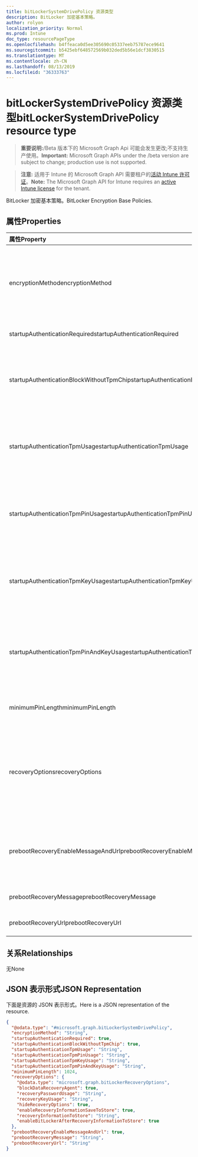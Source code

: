 ```yaml
---
title: bitLockerSystemDrivePolicy 资源类型
description: BitLocker 加密基本策略。
author: rolyon
localization_priority: Normal
ms.prod: Intune
doc_type: resourcePageType
ms.openlocfilehash: b4ffeaca0d5ee305690c05337eeb75787ece9641
ms.sourcegitcommit: b5425ebf648572569b032ded5b56e1dcf3830515
ms.translationtype: MT
ms.contentlocale: zh-CN
ms.lasthandoff: 08/13/2019
ms.locfileid: "36333763"
---
```

# <a name="bitlockersystemdrivepolicy-resource-type"></a><span data-ttu-id="8d396-103">bitLockerSystemDrivePolicy 资源类型</span><span class="sxs-lookup"><span data-stu-id="8d396-103">bitLockerSystemDrivePolicy resource type</span></span>

> <span data-ttu-id="8d396-104">**重要说明:**/Beta 版本下的 Microsoft Graph Api 可能会发生更改;不支持生产使用。</span><span class="sxs-lookup"><span data-stu-id="8d396-104">**Important:** Microsoft Graph APIs under the /beta version are subject to change; production use is not supported.</span></span>

> <span data-ttu-id="8d396-105">**注意:** 适用于 Intune 的 Microsoft Graph API 需要租户的[活动 Intune 许可证](https://go.microsoft.com/fwlink/?linkid=839381)。</span><span class="sxs-lookup"><span data-stu-id="8d396-105">**Note:** The Microsoft Graph API for Intune requires an [active Intune license](https://go.microsoft.com/fwlink/?linkid=839381) for the tenant.</span></span>

<span data-ttu-id="8d396-106">BitLocker 加密基本策略。</span><span class="sxs-lookup"><span data-stu-id="8d396-106">BitLocker Encryption Base Policies.</span></span>

## <a name="properties"></a><span data-ttu-id="8d396-107">属性</span><span class="sxs-lookup"><span data-stu-id="8d396-107">Properties</span></span>
|<span data-ttu-id="8d396-108">属性</span><span class="sxs-lookup"><span data-stu-id="8d396-108">Property</span></span>|<span data-ttu-id="8d396-109">类型</span><span class="sxs-lookup"><span data-stu-id="8d396-109">Type</span></span>|<span data-ttu-id="8d396-110">说明</span><span class="sxs-lookup"><span data-stu-id="8d396-110">Description</span></span>|
|:---|:---|:---|
|<span data-ttu-id="8d396-111">encryptionMethod</span><span class="sxs-lookup"><span data-stu-id="8d396-111">encryptionMethod</span></span>|[<span data-ttu-id="8d396-112">bitLockerEncryptionMethod</span><span class="sxs-lookup"><span data-stu-id="8d396-112">bitLockerEncryptionMethod</span></span>](../resources/intune-deviceconfig-bitlockerencryptionmethod.md)|<span data-ttu-id="8d396-113">选择操作系统驱动器的加密方法。</span><span class="sxs-lookup"><span data-stu-id="8d396-113">Select the encryption method for operating system drives.</span></span> <span data-ttu-id="8d396-114">可取值为：`aesCbc128`、`aesCbc256`、`xtsAes128`、`xtsAes256`。</span><span class="sxs-lookup"><span data-stu-id="8d396-114">Possible values are: `aesCbc128`, `aesCbc256`, `xtsAes128`, `xtsAes256`.</span></span>|
|<span data-ttu-id="8d396-115">startupAuthenticationRequired</span><span class="sxs-lookup"><span data-stu-id="8d396-115">startupAuthenticationRequired</span></span>|<span data-ttu-id="8d396-116">Boolean</span><span class="sxs-lookup"><span data-stu-id="8d396-116">Boolean</span></span>|<span data-ttu-id="8d396-117">启动时需要其他身份验证。</span><span class="sxs-lookup"><span data-stu-id="8d396-117">Require additional authentication at startup.</span></span>|
|<span data-ttu-id="8d396-118">startupAuthenticationBlockWithoutTpmChip</span><span class="sxs-lookup"><span data-stu-id="8d396-118">startupAuthenticationBlockWithoutTpmChip</span></span>|<span data-ttu-id="8d396-119">Boolean</span><span class="sxs-lookup"><span data-stu-id="8d396-119">Boolean</span></span>|<span data-ttu-id="8d396-120">指示是否允许没有兼容的 TPM 的 BitLocker (在 USB 闪存驱动器上需要密码或启动密钥)。</span><span class="sxs-lookup"><span data-stu-id="8d396-120">Indicates whether to allow BitLocker without a compatible TPM (requires a password or a startup key on a USB flash drive).</span></span>|
|<span data-ttu-id="8d396-121">startupAuthenticationTpmUsage</span><span class="sxs-lookup"><span data-stu-id="8d396-121">startupAuthenticationTpmUsage</span></span>|[<span data-ttu-id="8d396-122">configurationUsage</span><span class="sxs-lookup"><span data-stu-id="8d396-122">configurationUsage</span></span>](../resources/intune-deviceconfig-configurationusage.md)|<span data-ttu-id="8d396-123">指示是否允许或不允许 TPM 启动。</span><span class="sxs-lookup"><span data-stu-id="8d396-123">Indicates if TPM startup is allowed/required/disallowed.</span></span> <span data-ttu-id="8d396-124">可取值为：`blocked`、`required`、`allowed`。</span><span class="sxs-lookup"><span data-stu-id="8d396-124">Possible values are: `blocked`, `required`, `allowed`.</span></span>|
|<span data-ttu-id="8d396-125">startupAuthenticationTpmPinUsage</span><span class="sxs-lookup"><span data-stu-id="8d396-125">startupAuthenticationTpmPinUsage</span></span>|[<span data-ttu-id="8d396-126">configurationUsage</span><span class="sxs-lookup"><span data-stu-id="8d396-126">configurationUsage</span></span>](../resources/intune-deviceconfig-configurationusage.md)|<span data-ttu-id="8d396-127">指示是否允许或不允许 TPM 启动 pin。</span><span class="sxs-lookup"><span data-stu-id="8d396-127">Indicates if TPM startup pin is allowed/required/disallowed.</span></span> <span data-ttu-id="8d396-128">可取值为：`blocked`、`required`、`allowed`。</span><span class="sxs-lookup"><span data-stu-id="8d396-128">Possible values are: `blocked`, `required`, `allowed`.</span></span>|
|<span data-ttu-id="8d396-129">startupAuthenticationTpmKeyUsage</span><span class="sxs-lookup"><span data-stu-id="8d396-129">startupAuthenticationTpmKeyUsage</span></span>|[<span data-ttu-id="8d396-130">configurationUsage</span><span class="sxs-lookup"><span data-stu-id="8d396-130">configurationUsage</span></span>](../resources/intune-deviceconfig-configurationusage.md)|<span data-ttu-id="8d396-131">指示是否允许或不允许 TPM 启动密钥。</span><span class="sxs-lookup"><span data-stu-id="8d396-131">Indicates if TPM startup key is allowed/required/disallowed.</span></span> <span data-ttu-id="8d396-132">可取值为：`blocked`、`required`、`allowed`。</span><span class="sxs-lookup"><span data-stu-id="8d396-132">Possible values are: `blocked`, `required`, `allowed`.</span></span>|
|<span data-ttu-id="8d396-133">startupAuthenticationTpmPinAndKeyUsage</span><span class="sxs-lookup"><span data-stu-id="8d396-133">startupAuthenticationTpmPinAndKeyUsage</span></span>|[<span data-ttu-id="8d396-134">configurationUsage</span><span class="sxs-lookup"><span data-stu-id="8d396-134">configurationUsage</span></span>](../resources/intune-deviceconfig-configurationusage.md)|<span data-ttu-id="8d396-135">指示是否允许/不允许使用 TPM 启动 pin 密钥和密钥。</span><span class="sxs-lookup"><span data-stu-id="8d396-135">Indicates if TPM startup pin key and key are allowed/required/disallowed.</span></span> <span data-ttu-id="8d396-136">可取值为：`blocked`、`required`、`allowed`。</span><span class="sxs-lookup"><span data-stu-id="8d396-136">Possible values are: `blocked`, `required`, `allowed`.</span></span>|
|<span data-ttu-id="8d396-137">minimumPinLength</span><span class="sxs-lookup"><span data-stu-id="8d396-137">minimumPinLength</span></span>|<span data-ttu-id="8d396-138">Int32</span><span class="sxs-lookup"><span data-stu-id="8d396-138">Int32</span></span>|<span data-ttu-id="8d396-139">指示启动 pin 的最小长度。</span><span class="sxs-lookup"><span data-stu-id="8d396-139">Indicates the minimum length of startup pin.</span></span> <span data-ttu-id="8d396-140">有效值为4至20</span><span class="sxs-lookup"><span data-stu-id="8d396-140">Valid values 4 to 20</span></span>|
|<span data-ttu-id="8d396-141">recoveryOptions</span><span class="sxs-lookup"><span data-stu-id="8d396-141">recoveryOptions</span></span>|[<span data-ttu-id="8d396-142">bitLockerRecoveryOptions</span><span class="sxs-lookup"><span data-stu-id="8d396-142">bitLockerRecoveryOptions</span></span>](../resources/intune-deviceconfig-bitlockerrecoveryoptions.md)|<span data-ttu-id="8d396-143">允许在缺少所需的启动密钥信息时恢复 BitLocker 加密的操作系统驱动器。</span><span class="sxs-lookup"><span data-stu-id="8d396-143">Allows to recover BitLocker encrypted operating system drives in the absence of the required startup key information.</span></span> <span data-ttu-id="8d396-144">启用 BitLocker 时, 将应用此策略设置。</span><span class="sxs-lookup"><span data-stu-id="8d396-144">This policy setting is applied when you turn on BitLocker.</span></span>|
|<span data-ttu-id="8d396-145">prebootRecoveryEnableMessageAndUrl</span><span class="sxs-lookup"><span data-stu-id="8d396-145">prebootRecoveryEnableMessageAndUrl</span></span>|<span data-ttu-id="8d396-146">Boolean</span><span class="sxs-lookup"><span data-stu-id="8d396-146">Boolean</span></span>|<span data-ttu-id="8d396-147">启用预引导恢复消息和 Url。</span><span class="sxs-lookup"><span data-stu-id="8d396-147">Enable pre-boot recovery message and Url.</span></span> <span data-ttu-id="8d396-148">如果 requireStartupAuthentication 为 false, 则此值不起作用。</span><span class="sxs-lookup"><span data-stu-id="8d396-148">If requireStartupAuthentication is false, this value does not affect.</span></span>|
|<span data-ttu-id="8d396-149">prebootRecoveryMessage</span><span class="sxs-lookup"><span data-stu-id="8d396-149">prebootRecoveryMessage</span></span>|<span data-ttu-id="8d396-150">String</span><span class="sxs-lookup"><span data-stu-id="8d396-150">String</span></span>|<span data-ttu-id="8d396-151">定义自定义恢复消息。</span><span class="sxs-lookup"><span data-stu-id="8d396-151">Defines a custom recovery message.</span></span>|
|<span data-ttu-id="8d396-152">prebootRecoveryUrl</span><span class="sxs-lookup"><span data-stu-id="8d396-152">prebootRecoveryUrl</span></span>|<span data-ttu-id="8d396-153">String</span><span class="sxs-lookup"><span data-stu-id="8d396-153">String</span></span>|<span data-ttu-id="8d396-154">定义自定义恢复 URL。</span><span class="sxs-lookup"><span data-stu-id="8d396-154">Defines a custom recovery URL.</span></span>|

## <a name="relationships"></a><span data-ttu-id="8d396-155">关系</span><span class="sxs-lookup"><span data-stu-id="8d396-155">Relationships</span></span>
<span data-ttu-id="8d396-156">无</span><span class="sxs-lookup"><span data-stu-id="8d396-156">None</span></span>

## <a name="json-representation"></a><span data-ttu-id="8d396-157">JSON 表示形式</span><span class="sxs-lookup"><span data-stu-id="8d396-157">JSON Representation</span></span>
<span data-ttu-id="8d396-158">下面是资源的 JSON 表示形式。</span><span class="sxs-lookup"><span data-stu-id="8d396-158">Here is a JSON representation of the resource.</span></span>
<!-- {
  "blockType": "resource",
  "@odata.type": "microsoft.graph.bitLockerSystemDrivePolicy"
}
-->
``` json
{
  "@odata.type": "#microsoft.graph.bitLockerSystemDrivePolicy",
  "encryptionMethod": "String",
  "startupAuthenticationRequired": true,
  "startupAuthenticationBlockWithoutTpmChip": true,
  "startupAuthenticationTpmUsage": "String",
  "startupAuthenticationTpmPinUsage": "String",
  "startupAuthenticationTpmKeyUsage": "String",
  "startupAuthenticationTpmPinAndKeyUsage": "String",
  "minimumPinLength": 1024,
  "recoveryOptions": {
    "@odata.type": "microsoft.graph.bitLockerRecoveryOptions",
    "blockDataRecoveryAgent": true,
    "recoveryPasswordUsage": "String",
    "recoveryKeyUsage": "String",
    "hideRecoveryOptions": true,
    "enableRecoveryInformationSaveToStore": true,
    "recoveryInformationToStore": "String",
    "enableBitLockerAfterRecoveryInformationToStore": true
  },
  "prebootRecoveryEnableMessageAndUrl": true,
  "prebootRecoveryMessage": "String",
  "prebootRecoveryUrl": "String"
}
```



